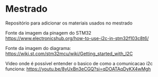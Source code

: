 # Mestrado
Repositório para adicionar os materiais usados no mestrado

Fonte da imagem da pinagem do STM32 
https://www.electronicshub.org/how-to-use-i2c-in-stm32f103c8t6/

Fonte da imagem do diagrama:
https://wiki.st.com/stm32mcu/wiki/Getting_started_with_I2C

Video onde é possível entender o basico de como a comunicacao i2c funciona: 
https://youtu.be/8yUxBn3eCGQ?si=qDOATAqDyKX4wMgh

